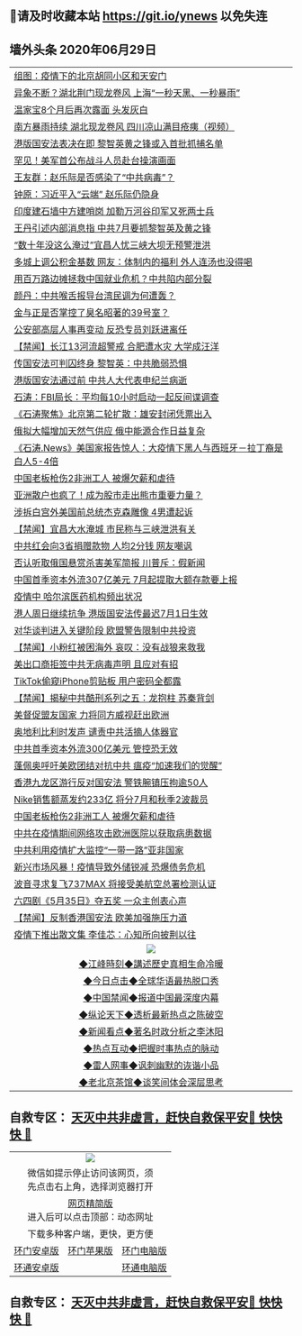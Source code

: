 ## 📩请及时收藏本站 https://git.io/ynews 以免失连</a>

## 墙外头条 2020年06月29日</a>

 <table>

<tr><td colspan="2" align="left"><a href="https://qeb.xfthy.casa/?name=c1191225&key=xcyufvbtjvhwwrpc&from=gy2">组图：疫情下的北京胡同小区和天安门</a></td></tr>
<tr><td colspan="2" align="left"><a href="https://qeb.xfthy.casa/?name=c1191223&key=xcyufvbtjvhwwrpc&from=gy2">异象不断？湖北荆门现龙卷风 上海“一秒天黑、一秒暴雨”</a></td></tr>
<tr><td colspan="2" align="left"><a href="https://qeb.xfthy.casa/?name=c1191230&key=xcyufvbtjvhwwrpc&from=gy2">温家宝8个月后再次露面 头发灰白</a></td></tr>
<tr><td colspan="2" align="left"><a href="https://qeb.xfthy.casa/?name=c1191234&key=xcyufvbtjvhwwrpc&from=gy2">南方暴雨持续 湖北现龙卷风 四川凉山满目疮痍（视频）</a></td></tr>
<tr><td colspan="2" align="left"><a href="https://qeb.xfthy.casa/?name=c1191231&key=xcyufvbtjvhwwrpc&from=gy2">港版国安法表决在即 黎智英黄之锋或入首批抓捕名单</a></td></tr>
<tr><td colspan="2" align="left"><a href="https://qeb.xfthy.casa/?name=c1191221&key=xcyufvbtjvhwwrpc&from=gy2">罕见！美军首公布战斗人员赴台操演画面</a></td></tr>
<tr><td colspan="2" align="left"><a href="https://qeb.xfthy.casa/?name=c1191240&key=xcyufvbtjvhwwrpc&from=gy2">王友群：赵乐际是否感染了“中共病毒”？</a></td></tr>
<tr><td colspan="2" align="left"><a href="https://qeb.xfthy.casa/?name=c1191232&key=xcyufvbtjvhwwrpc&from=gy2">钟原：习近平入“云端” 赵乐际仍隐身</a></td></tr>
<tr><td colspan="2" align="left"><a href="https://qeb.xfthy.casa/?name=c1191241&key=xcyufvbtjvhwwrpc&from=gy2">印度建石墙中方建哨岗 加勒万河谷印军又死两士兵</a></td></tr>
<tr><td colspan="2" align="left"><a href="https://qeb.xfthy.casa/?name=c1191198&key=xcyufvbtjvhwwrpc&from=gy2">王丹引述内部消息指 中共7月要抓黎智英及黄之锋</a></td></tr>
<tr><td colspan="2" align="left"><a href="https://qeb.xfthy.casa/?name=c1191202&key=xcyufvbtjvhwwrpc&from=gy2">“数十年没这么淹过”宜昌人忧三峡大坝无预警泄洪</a></td></tr>
<tr><td colspan="2" align="left"><a href="https://qeb.xfthy.casa/?name=c1191227&key=xcyufvbtjvhwwrpc&from=gy2">多城上调公积金基数 网友：体制内的福利 外人连汤也没得喝</a></td></tr>
<tr><td colspan="2" align="left"><a href="https://qeb.xfthy.casa/?name=c1191206&key=xcyufvbtjvhwwrpc&from=gy2">用百万路边摊拯救中国就业危机？中共陷内部分裂</a></td></tr>
<tr><td colspan="2" align="left"><a href="https://qeb.xfthy.casa/?name=c1191233&key=xcyufvbtjvhwwrpc&from=gy2">颜丹：中共喉舌报导台湾民调为何遭轰？</a></td></tr>
<tr><td colspan="2" align="left"><a href="https://qeb.xfthy.casa/?name=c1191212&key=xcyufvbtjvhwwrpc&from=gy2">金与正是否掌控了臭名昭著的39号室？</a></td></tr>
<tr><td colspan="2" align="left"><a href="https://qeb.xfthy.casa/?name=c1191205&key=xcyufvbtjvhwwrpc&from=gy2">公安部高层人事再变动 反恐专员刘跃进离任</a></td></tr>
<tr><td colspan="2" align="left"><a href="https://qeb.xfthy.casa/?name=c1191252&key=xcyufvbtjvhwwrpc&from=gy2">【禁闻】长江13河流超警戒 合肥遭水灾 大学成汪洋</a></td></tr>
<tr><td colspan="2" align="left"><a href="https://qeb.xfthy.casa/?name=c1191183&key=xcyufvbtjvhwwrpc&from=gy2">传国安法可判囚终身 黎智英：中共脆弱恐惧</a></td></tr>
<tr><td colspan="2" align="left"><a href="https://qeb.xfthy.casa/?name=c1191239&key=xcyufvbtjvhwwrpc&from=gy2">港版国安法通过前 中共人大代表申纪兰病逝</a></td></tr>
<tr><td colspan="2" align="left"><a href="https://qeb.xfthy.casa/?name=c1191235&key=xcyufvbtjvhwwrpc&from=gy2">石涛：FBI局长：平均每10小时启动一起反间谍调查</a></td></tr>
<tr><td colspan="2" align="left"><a href="https://qeb.xfthy.casa/?name=c1191207&key=xcyufvbtjvhwwrpc&from=gy2">《石涛聚焦》北京第二轮扩散：雄安封闭凭票出入</a></td></tr>
<tr><td colspan="2" align="left"><a href="https://qeb.xfthy.casa/?name=c1191222&key=xcyufvbtjvhwwrpc&from=gy2">俄拟大幅增加天然气供应 俄中能源合作日益复杂</a></td></tr>
<tr><td colspan="2" align="left"><a href="https://qeb.xfthy.casa/?name=c1191226&key=xcyufvbtjvhwwrpc&from=gy2">《石涛.News》美国家报告惊人：大疫情下黑人与西班牙－拉丁裔是白人5-4倍</a></td></tr>
<tr><td colspan="2" align="left"><a href="https://qeb.xfthy.casa/?name=c1191213&key=xcyufvbtjvhwwrpc&from=gy2">中国老板枪伤2非洲工人 被爆欠薪和虐待</a></td></tr>
<tr><td colspan="2" align="left"><a href="https://qeb.xfthy.casa/?name=c1191200&key=xcyufvbtjvhwwrpc&from=gy2">亚洲散户也疯了！成为股市走出熊市重要力量？</a></td></tr>
<tr><td colspan="2" align="left"><a href="https://qeb.xfthy.casa/?name=c1191220&key=xcyufvbtjvhwwrpc&from=gy2">涉拆白宫外美国前总统杰克森雕像 4男遭起诉</a></td></tr>
<tr><td colspan="2" align="left"><a href="https://qeb.xfthy.casa/?name=c1191254&key=xcyufvbtjvhwwrpc&from=gy2">【禁闻】宜昌大水淹城 市民称与三峡泄洪有关</a></td></tr>
<tr><td colspan="2" align="left"><a href="https://qeb.xfthy.casa/?name=c1191237&key=xcyufvbtjvhwwrpc&from=gy2">中共红会向3省捐赠款物 人均2分钱 网友嘲讽</a></td></tr>
<tr><td colspan="2" align="left"><a href="https://qeb.xfthy.casa/?name=c1191215&key=xcyufvbtjvhwwrpc&from=gy2">否认听取俄国悬赏杀害美军简报 川普斥：假新闻</a></td></tr>
<tr><td colspan="2" align="left"><a href="https://qeb.xfthy.casa/?name=c1191209&key=xcyufvbtjvhwwrpc&from=gy2">中国首季资本外流307亿美元 7月起提取大额存款要上报</a></td></tr>
<tr><td colspan="2" align="left"><a href="https://qeb.xfthy.casa/?name=c1191250&key=xcyufvbtjvhwwrpc&from=gy2">疫情中 哈尔滨医药机构频出状况</a></td></tr>
<tr><td colspan="2" align="left"><a href="https://qeb.xfthy.casa/?name=c1191199&key=xcyufvbtjvhwwrpc&from=gy2">港人周日继续抗争 港版国安法传最迟7月1日生效</a></td></tr>
<tr><td colspan="2" align="left"><a href="https://qeb.xfthy.casa/?name=c1191218&key=xcyufvbtjvhwwrpc&from=gy2">对华谈判进入关键阶段 欧盟警告限制中共投资</a></td></tr>
<tr><td colspan="2" align="left"><a href="https://qeb.xfthy.casa/?name=c1191253&key=xcyufvbtjvhwwrpc&from=gy2">【禁闻】小粉红被困海外 哀叹：没有战狼来救我</a></td></tr>
<tr><td colspan="2" align="left"><a href="https://qeb.xfthy.casa/?name=c1191210&key=xcyufvbtjvhwwrpc&from=gy2">美出口商拒签中共无病毒声明 且应对有招</a></td></tr>
<tr><td colspan="2" align="left"><a href="https://qeb.xfthy.casa/?name=c1191238&key=xcyufvbtjvhwwrpc&from=gy2">TikTok偷窥iPhone剪贴板 用户密码全都露</a></td></tr>
<tr><td colspan="2" align="left"><a href="https://qeb.xfthy.casa/?name=c1191255&key=xcyufvbtjvhwwrpc&from=gy2">【禁闻】揭秘中共酷刑系列之五：龙抱柱 苏秦背剑</a></td></tr>
<tr><td colspan="2" align="left"><a href="https://qeb.xfthy.casa/?name=c1191217&key=xcyufvbtjvhwwrpc&from=gy2">美督促盟友国家 力将同方威视赶出欧洲</a></td></tr>
<tr><td colspan="2" align="left"><a href="https://qeb.xfthy.casa/?name=c1191201&key=xcyufvbtjvhwwrpc&from=gy2">奥地利比利时发声 谴责中共活摘人体器官</a></td></tr>
<tr><td colspan="2" align="left"><a href="https://qeb.xfthy.casa/?name=c1191216&key=xcyufvbtjvhwwrpc&from=gy2">中共首季资本外流300亿美元 管控恐无效</a></td></tr>
<tr><td colspan="2" align="left"><a href="https://qeb.xfthy.casa/?name=c1191251&key=xcyufvbtjvhwwrpc&from=gy2">蓬佩奥呼吁美欧团结对抗中共 瘟疫“加速我们的觉醒”</a></td></tr>
<tr><td colspan="2" align="left"><a href="https://qeb.xfthy.casa/?name=c1191197&key=xcyufvbtjvhwwrpc&from=gy2">香港九龙区游行反对国安法 警铁腕镇压拘逾50人</a></td></tr>
<tr><td colspan="2" align="left"><a href="https://qeb.xfthy.casa/?name=c1191219&key=xcyufvbtjvhwwrpc&from=gy2">Nike销售额蒸发约233亿 将分7月和秋季2波裁员</a></td></tr>
<tr><td colspan="2" align="left"><a href="https://qeb.xfthy.casa/?name=c1191195&key=xcyufvbtjvhwwrpc&from=gy2">中国老板枪伤2非洲工人 被爆欠薪和虐待</a></td></tr>
<tr><td colspan="2" align="left"><a href="https://qeb.xfthy.casa/?name=c1191211&key=xcyufvbtjvhwwrpc&from=gy2">中共在疫情期间网络攻击欧洲医院以获取病患数据</a></td></tr>
<tr><td colspan="2" align="left"><a href="https://qeb.xfthy.casa/?name=c1191229&key=xcyufvbtjvhwwrpc&from=gy2">中共利用疫情扩大监控“一带一路”亚非国家</a></td></tr>
<tr><td colspan="2" align="left"><a href="https://qeb.xfthy.casa/?name=c1191208&key=xcyufvbtjvhwwrpc&from=gy2">新兴市场风暴！疫情导致外储锐减 恐爆债务危机</a></td></tr>
<tr><td colspan="2" align="left"><a href="https://qeb.xfthy.casa/?name=c1191214&key=xcyufvbtjvhwwrpc&from=gy2">波音寻求复飞737MAX 将接受美航空总署检测认证</a></td></tr>
<tr><td colspan="2" align="left"><a href="https://qeb.xfthy.casa/?name=c1191236&key=xcyufvbtjvhwwrpc&from=gy2">六四剧《5月35日》夺五奖 一众主创表心声</a></td></tr>
<tr><td colspan="2" align="left"><a href="https://qeb.xfthy.casa/?name=c1191256&key=xcyufvbtjvhwwrpc&from=gy2">【禁闻】反制香港国安法 欧美加强施压力道</a></td></tr>
<tr><td colspan="2" align="left"><a href="https://qeb.xfthy.casa/?name=c1191249&key=xcyufvbtjvhwwrpc&from=gy2">疫情下推出散文集 李佳芯：心知所向披荆以往</a></td></tr>

 <tr>
   <td colspan="2" align=center><img src="https://cdn.jsdelivr.net/gh/gyoupiodf/im1/jf-1.jpg"></td>
  </tr>
   <tr>
   <td colspan="2" align=center> 
<a href="https://xdihm.casa/oo.aspx?name=c922850&key=sdxhftoyfkhpuaxy&from=gy2&tag=9877">◆江峰時刻◆講述歷史真相生命冷暖</a><br/>
    </td>
  </tr>
   <tr>
   <td colspan="2" align=center> 
<a href="https://xdihm.casa/oo.aspx?name=c816850&key=sdxhftoyfkhpuaxy&from=gy2&tag=9877">◆今日点击◆全球华语最热脱口秀</a><br/>
    </td>
  </tr>
  <tr>
  <td colspan="2" align=center>
<a href="https://xdihm.casa/oo.aspx?name=c816860&key=sdxhftoyfkhpuaxy&from=gy2&tag=99733110">◆中国禁闻◆报道中国最深度内幕</a><br/>
   </tr>
  <tr>
     <td colspan="2" align=center>
<a href="https://xdihm.casa/oo.aspx?name=c816855&key=sdxhftoyfkhpuaxy&from=gy2&tag=997110">◆纵论天下◆透析最新热点之陈破空</a><br/>
   </tr>
   <tr>
      <td colspan="2" align=center>
<a href="https://xdihm.casa/oo.aspx?name=c838308&key=sdxhftoyfkhpuaxy&from=gy2&tag=9973110">◆新闻看点◆著名时政分析之李沐阳</a><br/>
   </tr>
   <tr>
     <td colspan="2" align=center>
<a href="https://xdihm.casa/oo.aspx?name=c816852&key=sdxhftoyfkhpuaxy&from=gy2&tag=9733110">◆热点互动◆把握时事热点的脉动</a><br/>
   </tr>
   <tr>
      <td colspan="2" align=center>
<a href="https://xdihm.casa/oo.aspx?name=c816694&key=sdxhftoyfkhpuaxy&from=gy2&tag=93310">◆雷人网事◆讽刺幽默的诙谐小品</a><br/>
   </tr>
   <tr>
    <td colspan="2" align=center>
<a href="https://xdihm.casa/oo.aspx?name=c816650&key=sdxhftoyfkhpuaxy&from=gy2&tag=9973110">◆老北京茶馆◆谈笑间体会深层思考</a><br/>
   </tr>
</table>

 ## 自救专区： [天灭中共非虚言，赶快自救保平安🍎 快快快 📩](https://github.com/pwgy/td/blob/master/README.md)
 
<table>
  <tr>
    <td colspan="3" align="center"><img src="https://cdn.jsdelivr.net/gh/opipe/up/oGate65.jpg"/></td>
  </tr>
  <tr>
    <td colspan="3" align="center">微信如提示停止访问该网页，须<br/>先点击右上角，选择浏览器打开</td>
  <tr>
  <tr>
    <td colspan="3" align="center"><a href="https://gitcdn.xyz/cdn/otiny/up/master/show005.htm">网页精简版</a><br/>进入后可以点击顶部：动态网址</td>
  </tr>
  <tr>
    <td colspan="3" align="center">下载多种客户端，更快，更方便</td>
  <tr>
  <tr>
    <td align="center"><a href="https://cdn.jsdelivr.net/gh/opipe/up/oGatea.apk">环门安卓版</a></td>
    <td align="center"><a href="https://x.co/odisk">环门苹果版</a></td>
    <td align="center"><a href="https://cdn.jsdelivr.net/gh/opipe/up/oGate.zip">环门电脑版</a></td>
  </tr>
  <tr>
    <td align="center"><a href="https://cdn.jsdelivr.net/gh/opipe/up/oPipe.apk">环通安卓版</a></td>
    <td align="center"></td>
    <td align="center"><a href="https://raw.githubusercontent.com/opipe/up/master/oPipe.zip">环通电脑版</a></td>
  </tr>
  
</table>


 ## 自救专区： [天灭中共非虚言，赶快自救保平安🍎 快快快 📩](https://github.com/pwgy/td/blob/master/README.md)
